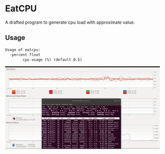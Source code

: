 # EatCPU
A drafted program to generate cpu load with approximate value.

## Usage

```
Usage of eatcpu:
  -percent float
        cpu usage (%) (default 0.5)
```

![Screenshot](./screenshot.png)